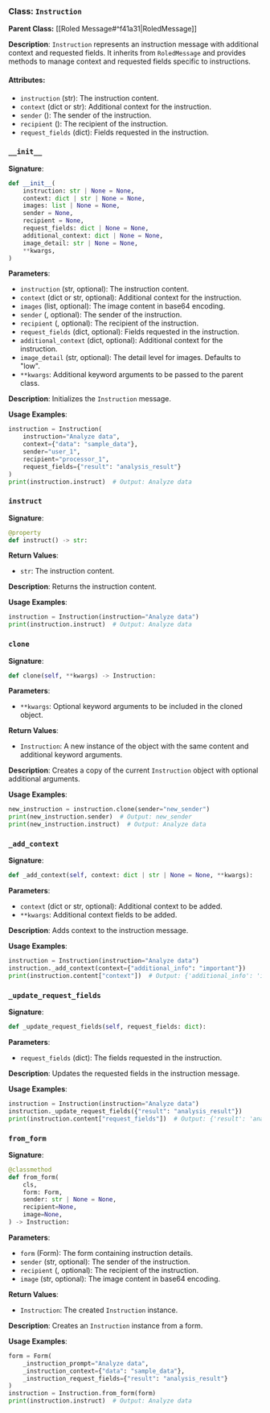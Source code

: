 
### Class: `Instruction`

**Parent Class:** [[Roled Message#^f41a31|RoledMessage]]

**Description**:
`Instruction` represents an instruction message with additional context and requested fields. It inherits from `RoledMessage` and provides methods to manage context and requested fields specific to instructions.

#### Attributes:
- `instruction` (str): The instruction content.
- `context` (dict or str): Additional context for the instruction.
- `sender` (): The sender of the instruction.
- `recipient` (): The recipient of the instruction.
- `request_fields` (dict): Fields requested in the instruction.

### `__init__`

**Signature**:
```python
def __init__(
    instruction: str | None = None,
    context: dict | str | None = None,
    images: list | None = None,
    sender = None,
    recipient = None,
    request_fields: dict | None = None,
    additional_context: dict | None = None,
    image_detail: str | None = None,
    **kwargs,
)
```

**Parameters**:
- `instruction` (str, optional): The instruction content.
- `context` (dict or str, optional): Additional context for the instruction.
- `images` (list, optional): The image content in base64 encoding.
- `sender` (, optional): The sender of the instruction.
- `recipient` (, optional): The recipient of the instruction.
- `request_fields` (dict, optional): Fields requested in the instruction.
- `additional_context` (dict, optional): Additional context for the instruction.
- `image_detail` (str, optional): The detail level for images. Defaults to "low".
- `**kwargs`: Additional keyword arguments to be passed to the parent class.

**Description**:
Initializes the `Instruction` message.

**Usage Examples**:
```python
instruction = Instruction(
    instruction="Analyze data",
    context={"data": "sample_data"},
    sender="user_1",
    recipient="processor_1",
    request_fields={"result": "analysis_result"}
)
print(instruction.instruct)  # Output: Analyze data
```

### `instruct`

**Signature**:
```python
@property
def instruct() -> str:
```

**Return Values**:
- `str`: The instruction content.

**Description**:
Returns the instruction content.

**Usage Examples**:
```python
instruction = Instruction(instruction="Analyze data")
print(instruction.instruct)  # Output: Analyze data
```

### `clone`

**Signature**:
```python
def clone(self, **kwargs) -> Instruction:
```

**Parameters**:
- `**kwargs`: Optional keyword arguments to be included in the cloned object.

**Return Values**:
- `Instruction`: A new instance of the object with the same content and additional keyword arguments.

**Description**:
Creates a copy of the current `Instruction` object with optional additional arguments.

**Usage Examples**:
```python
new_instruction = instruction.clone(sender="new_sender")
print(new_instruction.sender)  # Output: new_sender
print(new_instruction.instruct)  # Output: Analyze data
```

### `_add_context`

**Signature**:
```python
def _add_context(self, context: dict | str | None = None, **kwargs):
```

**Parameters**:
- `context` (dict or str, optional): Additional context to be added.
- `**kwargs`: Additional context fields to be added.

**Description**:
Adds context to the instruction message.

**Usage Examples**:
```python
instruction = Instruction(instruction="Analyze data")
instruction._add_context(context={"additional_info": "important"})
print(instruction.content["context"])  # Output: {'additional_info': 'important'}
```

### `_update_request_fields`

**Signature**:
```python
def _update_request_fields(self, request_fields: dict):
```

**Parameters**:
- `request_fields` (dict): The fields requested in the instruction.

**Description**:
Updates the requested fields in the instruction message.

**Usage Examples**:
```python
instruction = Instruction(instruction="Analyze data")
instruction._update_request_fields({"result": "analysis_result"})
print(instruction.content["request_fields"])  # Output: {'result': 'analysis_result'}
```

### `from_form`

**Signature**:
```python
@classmethod
def from_form(
    cls,
    form: Form,
    sender: str | None = None,
    recipient=None,
    image=None,
) -> Instruction:
```

**Parameters**:
- `form` (Form): The form containing instruction details.
- `sender` (str, optional): The sender of the instruction.
- `recipient` (, optional): The recipient of the instruction.
- `image` (str, optional): The image content in base64 encoding.

**Return Values**:
- `Instruction`: The created `Instruction` instance.

**Description**:
Creates an `Instruction` instance from a form.

**Usage Examples**:
```python
form = Form(
    _instruction_prompt="Analyze data",
    _instruction_context={"data": "sample_data"},
    _instruction_request_fields={"result": "analysis_result"}
)
instruction = Instruction.from_form(form)
print(instruction.instruct)  # Output: Analyze data
```
